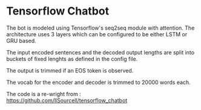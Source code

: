 # Tensorflow Chatbot


The bot is modeled using Tensorflow's seq2seq module with attention. The architecture uses 3 layers which can be configured to be either LSTM or GRU based.

The input encoded sentences and the decoded output lengths are split into buckets of fixed lenghts as defined in the config file.

The output is trimmed if an EOS token is observed.

The vocab for the encoder and decoder is trimmed to 20000 words each.


The code is a re-wright from : https://github.com/llSourcell/tensorflow_chatbot  
